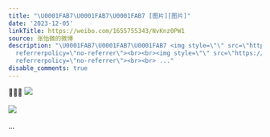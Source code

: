 ```yaml
---
title: "\U0001FAB7\U0001FAB7\U0001FAB7 [图片][图片]"
date: '2023-12-05'
linkTitle: https://weibo.com/1655755343/NvKnz0PW1
source: 张怡微的微博
description: "\U0001FAB7\U0001FAB7\U0001FAB7 <img style=\"\" src=\"https://tvax4.sinaimg.cn/large/62b0d24fly1hkj4ag71o7j21400u07aa.jpg\"
  referrerpolicy=\"no-referrer\"><br><br><img style=\"\" src=\"https://tvax1.sinaimg.cn/large/62b0d24fly1hkj4ag3qn9j217s0u0n46.jpg\"
  referrerpolicy=\"no-referrer\"><br><br> ..."
disable_comments: true
---
```

🪷🪷🪷 <img style="" src="https://tvax4.sinaimg.cn/large/62b0d24fly1hkj4ag71o7j21400u07aa.jpg" referrerpolicy="no-referrer"><br><br><img style="" src="https://tvax1.sinaimg.cn/large/62b0d24fly1hkj4ag3qn9j217s0u0n46.jpg" referrerpolicy="no-referrer"><br><br> ...